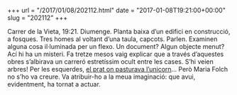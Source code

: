 +++
url = "/2017/01/08/202112.html"
date = "2017-01-08T19:21:00+00:00"
slug = "202112"
+++

Carrer de la Vieta, 19:21. Diumenge. Planta baixa d’un edifici en construcció, a fosques. Tres homes al voltant d’una taula, capcots. Parlen. Examinen alguna cosa il·luminada per un flexo. Un document? Algun objecte menut? Ací hi ha un misteri. Fa tretze mesos vaig explicar que a través d’aquestes obres s’albirava un carreró estretíssim ocult entre les cases. S’hi veien arbres! Per les esquerdes, [el prat on pasturava l’unicorn](/llibres/uncelnouiunaterranova/mariafolch-uncelnouiunaterranova/#:~:text=el%20prado%20donde%20relincha%20el%20unicornio)… Però Maria Folch no s’ho va creure. Va atribuir-ho a la meua imaginació: que avui, evidentment, ha tornat a actuar.
